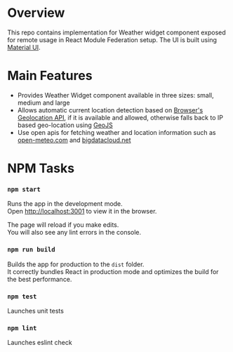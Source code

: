# Overview
This repo contains implementation for Weather widget component exposed for remote usage in React Module Federation setup.
The UI is built using [Material UI](https://mui.com/material-ui/getting-started/).

# Main Features
* Provides Weather Widget component available in three sizes: small, medium and large
* Allows automatic current location detection based on [Browser's Geolocation API](https://developer.mozilla.org/en-US/docs/Web/API/Geolocation_API), if it is available and allowed, otherwise falls back to IP based geo-location using [GeoJS](https://www.geojs.io/)
* Use open apis for fetching weather and location information such as [open-meteo.com](https://open-meteo.com) and [bigdatacloud.net](https://www.bigdatacloud.com/)

# NPM Tasks
### `npm start`

Runs the app in the development mode.\
Open [http://localhost:3001](http://localhost:3001) to view it in the browser.

The page will reload if you make edits.\
You will also see any lint errors in the console.

### `npm run build`

Builds the app for production to the `dist` folder.\
It correctly bundles React in production mode and optimizes the build for the best performance.


### `npm test`

Launches unit tests

### `npm lint`

Launches eslint check
